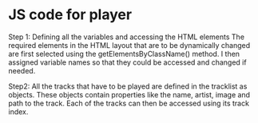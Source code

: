 # JS code for player

Step 1: Defining all the variables and accessing the HTML elements 
The required elements in the HTML layout that are to be dynamically changed are first selected using the getElementsByClassName() method.
I then assigned variable names so that they could be accessed and changed if needed.

Step2: All the tracks that have to be played are defined in the tracklist as objects. These objects contain properties like the name, artist, image and path to the track. Each of the tracks can then be accessed using its track index.
